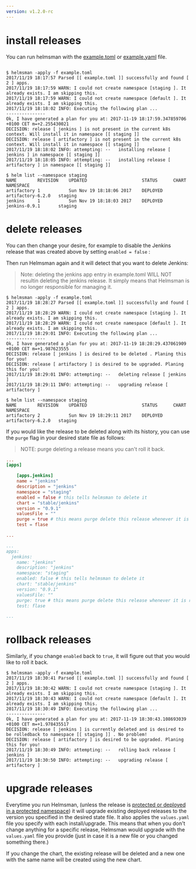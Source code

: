 ```yaml
---
version: v1.2.0-rc
---
```


# install releases 

You can run helmsman with the [example.toml](https://github.com/Praqma/helmsman/blob/master/example.toml) or [example.yaml](https://github.com/Praqma/helmsman/blob/master/example.yaml) file.

``` 

$ helmsman -apply -f example.toml 
2017/11/19 18:17:57 Parsed [[ example.toml ]] successfully and found [ 2 ] apps.
2017/11/19 18:17:59 WARN: I could not create namespace [staging ]. It already exists. I am skipping this.
2017/11/19 18:17:59 WARN: I could not create namespace [default ]. It already exists. I am skipping this.
2017/11/19 18:18:02 INFO: Executing the following plan ... 
---------------
Ok, I have generated a plan for you at: 2017-11-19 18:17:59.347859706 +0100 CET m=+2.255430021 
DECISION: release [ jenkins ] is not present in the current k8s context. Will install it in namespace [[ staging ]]
DECISION: release [ artifactory ] is not present in the current k8s context. Will install it in namespace [[ staging ]]
2017/11/19 18:18:02 INFO: attempting: --   installing release [ jenkins ] in namespace [[ staging ]]
2017/11/19 18:18:05 INFO: attempting: --   installing release [ artifactory ] in namespace [[ staging ]]

``` 

```
$ helm list --namespace staging
NAME       	REVISION	UPDATED                 	STATUS  	CHART            	NAMESPACE
artifactory	1       	Sun Nov 19 18:18:06 2017	DEPLOYED	artifactory-6.2.0	staging  
jenkins    	1       	Sun Nov 19 18:18:03 2017	DEPLOYED	jenkins-0.9.1    	staging  
```

# delete releases 

You can then change your desire, for example to disable the Jenkins release that was created above by setting `enabled = false` :

Then run Helmsman again and it will detect that you want to delete Jenkins:

> Note: deleting the jenkins app entry in example.toml WILL NOT resultin deleting the jenkins release. It simply means that Helmsman is no longer responsible for managing it.

```
$ helmsman -apply -f example.toml 
2017/11/19 18:28:27 Parsed [[ example.toml ]] successfully and found [ 2 ] apps.
2017/11/19 18:28:29 WARN: I could not create namespace [staging ]. It already exists. I am skipping this.
2017/11/19 18:28:29 WARN: I could not create namespace [default ]. It already exists. I am skipping this.
2017/11/19 18:29:01 INFO: Executing the following plan ... 
---------------
Ok, I have generated a plan for you at: 2017-11-19 18:28:29.437061909 +0100 CET m=+1.987623555 
DECISION: release [ jenkins ] is desired to be deleted . Planing this for you!
DECISION: release [ artifactory ] is desired to be upgraded. Planing this for you!
2017/11/19 18:29:01 INFO: attempting: --   deleting release [ jenkins ]
2017/11/19 18:29:11 INFO: attempting: --   upgrading release [ artifactory ]
```

```
$ helm list --namespace staging
NAME       	REVISION	UPDATED                 	STATUS  	CHART            	NAMESPACE
artifactory	2       	Sun Nov 19 18:29:11 2017	DEPLOYED	artifactory-6.2.0	staging  
```

If you would like the release to be deleted along with its history, you can use the `purge` flag in your desired state file as follows:

> NOTE: purge deleting a release means you can't roll it back.

```toml
...
[apps]

    [apps.jenkins]
    name = "jenkins" 
    description = "jenkins"
    namespace = "staging" 
    enabled = false # this tells helmsman to delete it 
    chart = "stable/jenkins" 
    version = "0.9.1" 
    valuesFile = "" 
    purge = true # this means purge delete this release whenever it is required to be deleted 
    test = flase

...
``` 

```yaml
...
apps:
  jenkins:
    name: "jenkins"
    description: "jenkins"
    namespace: "staging"
    enabled: false # this tells helmsman to delete it
    chart: "stable/jenkins"
    version: "0.9.1"
    valuesFile: ""
    purge: true # this means purge delete this release whenever it is required to be deleted
    test: flase

...
```

# rollback releases 

Similarly, if you change `enabled` back to `true`, it will figure out that you would like to roll it back. 

```
$ helmsman -apply -f example.toml 
2017/11/19 18:30:41 Parsed [[ example.toml ]] successfully and found [ 2 ] apps.
2017/11/19 18:30:42 WARN: I could not create namespace [staging ]. It already exists. I am skipping this.
2017/11/19 18:30:43 WARN: I could not create namespace [default ]. It already exists. I am skipping this.
2017/11/19 18:30:49 INFO: Executing the following plan ... 
---------------
Ok, I have generated a plan for you at: 2017-11-19 18:30:43.108693039 +0100 CET m=+1.978435517 
DECISION: release [ jenkins ] is currently deleted and is desired to be rolledback to namespace [[ staging ]] . No problem!
DECISION: release [ artifactory ] is desired to be upgraded. Planing this for you!
2017/11/19 18:30:49 INFO: attempting: --   rolling back release [ jenkins ]
2017/11/19 18:30:50 INFO: attempting: --   upgrading release [ artifactory ]
```

# upgrade releases

Everytime you run Helmsman, (unless the release is [protected or deployed in a protected namespace](protect_namespaces_and_releases.md)) it will upgrade existing deployed releases to the version you specified in the desired state file. It also applies the `values.yaml` file you specify with each install/upgrade. This means that when you don't change anything for a specific release, Helmsman would upgrade with the `values.yaml` file you provide (just in case it is a new file or you changed something there.)

If you change the chart, the existing release will be deleted and a new one with the same name will be created using the new chart.


